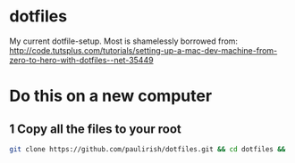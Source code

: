 dotfiles
========

My current dotfile-setup.
Most is shamelessly borrowed from: http://code.tutsplus.com/tutorials/setting-up-a-mac-dev-machine-from-zero-to-hero-with-dotfiles--net-35449

# Do this on a new computer

## 1 Copy all the files to your root
```bash
git clone https://github.com/paulirish/dotfiles.git && cd dotfiles && ./sync.sh
```

